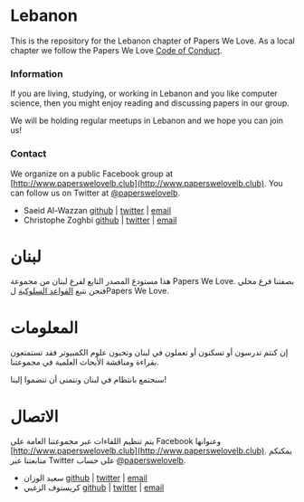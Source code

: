 # Lebanon

This is the repository for the Lebanon chapter of Papers We Love. As a local chapter we follow the Papers We Love [Code of Conduct](https://github.com/papers-we-love/lebanon/blob/master/code-of-conduct.md).

### Information

If you are living, studying, or working in Lebanon and you like computer science, then you might enjoy reading and discussing papers in our group.

We will be holding regular meetups in Lebanon and we hope you can join us!

### Contact

We organize on a public Facebook group at [http://www.paperswelovelb.club](http://www.paperswelovelb.club).
You can follow us on Twitter at [@paperswelovelb](https://twitter.com/paperswelovelb).

- Saeid Al-Wazzan [github](https://github.com/saeidw) | [twitter](https://twitter.com/saeidw) | [email](mailto:saeid.wazzan+pwl@nonsingular.net)
- Christophe Zoghbi [github](https://github.com/kristoffzoghbi) | [twitter](https://twitter.com/kristoffzoghbi) | [email](mailto:christophe.zoghbi@gmail.com)

# لبنان

هذا مستودع المصدر التابع لفرع لبنان من مجموعة Papers We Love. بصفتنا فرع محلي فنحن نتبع [القواعد السلوكية](https://github.com/papers-we-love/lebanon/blob/master/code-of-conduct.md) لPapers We Love.

# المعلومات

إن كنتم تدرسون أو تسكنون أو تعملون في لبنان وتحبون علوم الكمبيوتر فقد تستمتعون بقراءة ومناقشة الأبحاث العلمية في مجموعتنا.

سنجتمع بانتظام في لبنان ونتمنى أن تنضموا إلينا!

# الاتصال

يتم تنظيم اللقاءات عبر مجموعتنا العامة على Facebook وعنوانها [http://www.paperswelovelb.club](http://www.paperswelovelb.club).
يمكنكم متابعتنا عبر Twitter على حساب [@paperswelovelb](https://twitter.com/paperswelovelb).

- سعيد الوزان [github](https://github.com/saeidw) | [twitter](https://twitter.com/saeidw) | [email](mailto:saeid.wazzan+pwl@nonsingular.net)
- كريستوف الزغبي [github](https://github.com/kristoffzoghbi) | [twitter](https://twitter.com/kristoffzoghbi) | [email](mailto:christophe.zoghbi@gmail.com)

